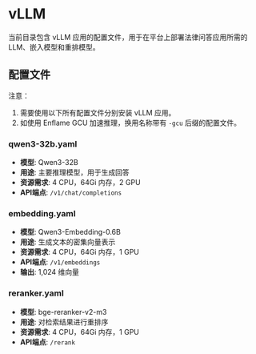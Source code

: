 # vLLM

当前目录包含 vLLM 应用的配置文件，用于在平台上部署法律问答应用所需的 LLM、嵌入模型和重排模型。

## 配置文件

注意：

1. 需要使用以下所有配置文件分别安装 vLLM 应用。
2. 如使用 Enflame GCU 加速推理，换用名称带有 `-gcu` 后缀的配置文件。

### qwen3-32b.yaml

- **模型**: Qwen3-32B
- **用途**: 主要推理模型，用于生成回答
- **资源需求**: 4 CPU，64Gi 内存，2 GPU
- **API端点**: `/v1/chat/completions`

### embedding.yaml  

- **模型**: Qwen3-Embedding-0.6B
- **用途**: 生成文本的密集向量表示
- **资源需求**: 4 CPU，64Gi 内存，1 GPU
- **API端点**: `/v1/embeddings`
- **输出**: 1,024 维向量

### reranker.yaml

- **模型**: bge-reranker-v2-m3
- **用途**: 对检索结果进行重排序
- **资源需求**: 4 CPU，64Gi 内存，1 GPU
- **API端点**: `/rerank`
